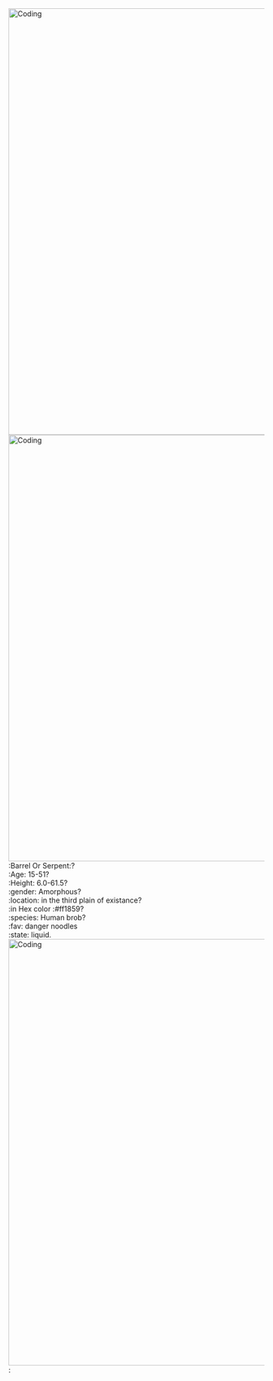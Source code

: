  <img align="center" alt="Coding" width="840" src="https://piskel-imgstore-b.appspot.com/img/20b0b3a6-8114-11ed-a234-8fa77ee6295d.gif">
 <img align="center" alt="Coding" width="840" src="https://piskel-imgstore-b.appspot.com/img/b250f0f0-8117-11ed-8311-8fa77ee6295d.gif">
                                                  :Barrel Or Serpent:?
 <div>:Age: 15-51?</div>
 <div>:Height: 6.0-61.5?</div>
 <div>:gender: Amorphous?</div>
 <div>:location: in the third plain of existance?</div>
 <div>:in Hex color :#ff1859?</div>
 <div>:species: Human brob?</div>
 <div>:fav: danger noodles</div>
 <div>:state: liquid.</div>
 <img align="center" alt="Coding" width="840" src="https://piskel-imgstore-b.appspot.com/img/b250f0f0-8117-11ed-8311-8fa77ee6295d.gif">
 :
